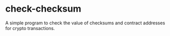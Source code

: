 # check-checksum

A simple program to check the value of checksums and contract addresses for crypto transactions.
